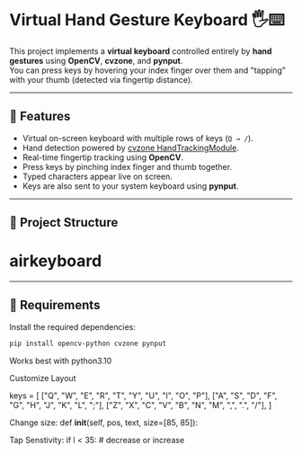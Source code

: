 # Virtual Hand Gesture Keyboard 🖐️⌨️

This project implements a **virtual keyboard** controlled entirely by **hand gestures** using **OpenCV**, **cvzone**, and **pynput**.  
You can press keys by hovering your index finger over them and "tapping" with your thumb (detected via fingertip distance).

---

## 🚀 Features
- Virtual on-screen keyboard with multiple rows of keys (`Q → /`).
- Hand detection powered by [cvzone HandTrackingModule](https://github.com/cvzone/cvzone).
- Real-time fingertip tracking using **OpenCV**.
- Press keys by pinching index finger and thumb together.
- Typed characters appear live on screen.
- Keys are also sent to your system keyboard using **pynput**.

---

## 📂 Project Structure
# airkeyboard



---

## 🔧 Requirements
Install the required dependencies:

```bash
pip install opencv-python cvzone pynput
```


Works best with python3.10

Customize Layout 

keys = [
    ["Q", "W", "E", "R", "T", "Y", "U", "I", "O", "P"],
    ["A", "S", "D", "F", "G", "H", "J", "K", "L", ";"],
    ["Z", "X", "C", "V", "B", "N", "M", ",", ".", "/"],
]



Change size: def __init__(self, pos, text, size=[85, 85]):



Tap Senstivity: if l < 35:  # decrease or increase
